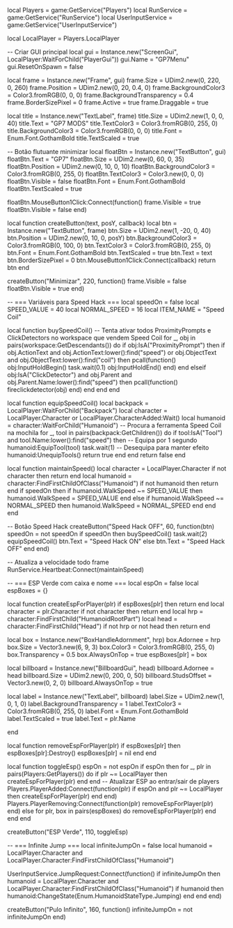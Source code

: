 local Players = game:GetService("Players")
local RunService = game:GetService("RunService")
local UserInputService = game:GetService("UserInputService")

local LocalPlayer = Players.LocalPlayer

-- Criar GUI principal
local gui = Instance.new("ScreenGui", LocalPlayer:WaitForChild("PlayerGui"))
gui.Name = "GP7Menu"
gui.ResetOnSpawn = false

local frame = Instance.new("Frame", gui)
frame.Size = UDim2.new(0, 220, 0, 260)
frame.Position = UDim2.new(0, 20, 0.4, 0)
frame.BackgroundColor3 = Color3.fromRGB(0, 0, 0)
frame.BackgroundTransparency = 0.4
frame.BorderSizePixel = 0
frame.Active = true
frame.Draggable = true

local title = Instance.new("TextLabel", frame)
title.Size = UDim2.new(1, 0, 0, 40)
title.Text = "GP7 MODS"
title.TextColor3 = Color3.fromRGB(0, 255, 0)
title.BackgroundColor3 = Color3.fromRGB(0, 0, 0)
title.Font = Enum.Font.GothamBold
title.TextScaled = true

-- Botão flutuante minimizar
local floatBtn = Instance.new("TextButton", gui)
floatBtn.Text = "GP7"
floatBtn.Size = UDim2.new(0, 60, 0, 35)
floatBtn.Position = UDim2.new(0, 10, 0, 10)
floatBtn.BackgroundColor3 = Color3.fromRGB(0, 255, 0)
floatBtn.TextColor3 = Color3.new(0, 0, 0)
floatBtn.Visible = false
floatBtn.Font = Enum.Font.GothamBold
floatBtn.TextScaled = true

floatBtn.MouseButton1Click:Connect(function()
frame.Visible = true
floatBtn.Visible = false
end)

local function createButton(text, posY, callback)
local btn = Instance.new("TextButton", frame)
btn.Size = UDim2.new(1, -20, 0, 40)
btn.Position = UDim2.new(0, 10, 0, posY)
btn.BackgroundColor3 = Color3.fromRGB(0, 100, 0)
btn.TextColor3 = Color3.fromRGB(0, 255, 0)
btn.Font = Enum.Font.GothamBold
btn.TextScaled = true
btn.Text = text
btn.BorderSizePixel = 0
btn.MouseButton1Click:Connect(callback)
return btn
end

createButton("Minimizar", 220, function()
frame.Visible = false
floatBtn.Visible = true
end)

-- === Variáveis para Speed Hack ===
local speedOn = false
local SPEED_VALUE = 40
local NORMAL_SPEED = 16
local ITEM_NAME = "Speed Coil"

local function buySpeedCoil()
-- Tenta ativar todos ProximityPrompts e ClickDetectors no workspace que vendem Speed Coil
for _, obj in pairs(workspace:GetDescendants()) do
if obj:IsA("ProximityPrompt") then
if obj.ActionText and obj.ActionText:lower():find("speed") or obj.ObjectText and obj.ObjectText:lower():find("coil") then
pcall(function() obj:InputHoldBegin() task.wait(0.1) obj:InputHoldEnd() end)
end
elseif obj:IsA("ClickDetector") and obj.Parent and obj.Parent.Name:lower():find("speed") then
pcall(function() fireclickdetector(obj) end)
end
end
end

local function equipSpeedCoil()
local backpack = LocalPlayer:WaitForChild("Backpack")
local character = LocalPlayer.Character or LocalPlayer.CharacterAdded:Wait()
local humanoid = character:WaitForChild("Humanoid")
-- Procura a ferramenta Speed Coil na mochila
for _, tool in pairs(backpack:GetChildren()) do
if tool:IsA("Tool") and tool.Name:lower():find("speed") then
-- Equipa por 1 segundo
humanoid:EquipTool(tool)
task.wait(1)
-- Desequipa para manter efeito
humanoid:UnequipTools()
return true
end
end
return false
end

local function maintainSpeed()
local character = LocalPlayer.Character
if not character then return end
local humanoid = character:FindFirstChildOfClass("Humanoid")
if not humanoid then return end
if speedOn then
if humanoid.WalkSpeed ~= SPEED_VALUE then
humanoid.WalkSpeed = SPEED_VALUE
end
else
if humanoid.WalkSpeed ~= NORMAL_SPEED then
humanoid.WalkSpeed = NORMAL_SPEED
end
end
end

-- Botão Speed Hack
createButton("Speed Hack OFF", 60, function(btn)
speedOn = not speedOn
if speedOn then
buySpeedCoil()
task.wait(2)
equipSpeedCoil()
btn.Text = "Speed Hack ON"
else
btn.Text = "Speed Hack OFF"
end
end)

-- Atualiza a velocidade todo frame
RunService.Heartbeat:Connect(maintainSpeed)

-- === ESP Verde com caixa e nome ===
local espOn = false
local espBoxes = {}

local function createEspForPlayer(plr)
if espBoxes[plr] then return end
local character = plr.Character
if not character then return end
local hrp = character:FindFirstChild("HumanoidRootPart")
local head = character:FindFirstChild("Head")
if not hrp or not head then return end

local box = Instance.new("BoxHandleAdornment", hrp)
box.Adornee = hrp
box.Size = Vector3.new(6, 9, 3)
box.Color3 = Color3.fromRGB(0, 255, 0)
box.Transparency = 0.5
box.AlwaysOnTop = true
espBoxes[plr] = box

local billboard = Instance.new("BillboardGui", head)
billboard.Adornee = head
billboard.Size = UDim2.new(0, 200, 0, 50)
billboard.StudsOffset = Vector3.new(0, 2, 0)
billboard.AlwaysOnTop = true

local label = Instance.new("TextLabel", billboard)
label.Size = UDim2.new(1, 0, 1, 0)
label.BackgroundTransparency = 1
label.TextColor3 = Color3.fromRGB(0, 255, 0)
label.Font = Enum.Font.GothamBold
label.TextScaled = true
label.Text = plr.Name

end

local function removeEspForPlayer(plr)
if espBoxes[plr] then
espBoxes[plr]:Destroy()
espBoxes[plr] = nil
end
end

local function toggleEsp()
espOn = not espOn
if espOn then
for _, plr in pairs(Players:GetPlayers()) do
if plr ~= LocalPlayer then
createEspForPlayer(plr)
end
end
-- Atualizar ESP ao entrar/sair de players
Players.PlayerAdded:Connect(function(plr)
if espOn and plr ~= LocalPlayer then
createEspForPlayer(plr)
end
end)
Players.PlayerRemoving:Connect(function(plr)
removeEspForPlayer(plr)
end)
else
for plr, box in pairs(espBoxes) do
removeEspForPlayer(plr)
end
end
end

createButton("ESP Verde", 110, toggleEsp)

-- === Infinite Jump ===
local infiniteJumpOn = false
local humanoid = LocalPlayer.Character and LocalPlayer.Character:FindFirstChildOfClass("Humanoid")

UserInputService.JumpRequest:Connect(function()
if infiniteJumpOn then
humanoid = LocalPlayer.Character and LocalPlayer.Character:FindFirstChildOfClass("Humanoid")
if humanoid then
humanoid:ChangeState(Enum.HumanoidStateType.Jumping)
end
end
end)

createButton("Pulo Infinito", 160, function()
infiniteJumpOn = not infiniteJumpOn
end)